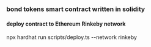 ### bond tokens smart contract written in solidity

#### deploy contract to Ethereum Rinkeby network
npx hardhat run scripts/deploy.ts  --network rinkeby